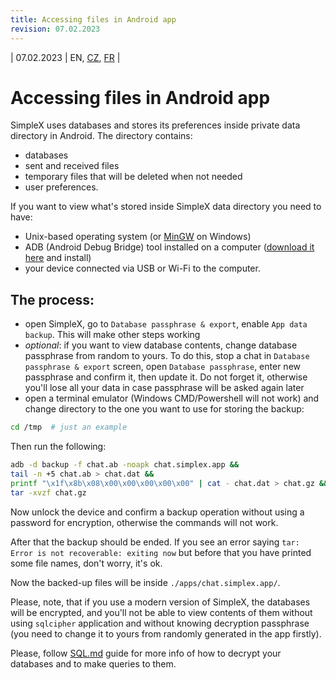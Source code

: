 ```yaml
---
title: Accessing files in Android app
revision: 07.02.2023
---
```


| 07.02.2023 | EN, [CZ](/docs/lang/cs/ANDROID.md), [FR](/docs/lang/fr/ANDROID.md) |

# Accessing files in Android app

SimpleX uses databases and stores its preferences inside private data directory in Android. The directory contains:
- databases
- sent and received files
- temporary files that will be deleted when not needed
- user preferences.


If you want to view what's stored inside SimpleX data directory you need to have:
- Unix-based operating system (or [MinGW](https://www.mingw-w64.org/downloads/) on Windows)
- ADB (Android Debug Bridge) tool installed on a computer ([download it here](https://developer.android.com/studio/releases/platform-tools) and install)
- your device connected via USB or Wi-Fi to the computer.

## The process:
- open SimpleX, go to `Database passphrase & export`, enable `App data backup`. This will make other steps working
- _optional_: if you want to view database contents, change database passphrase from random to yours. To do this, stop a chat in `Database passphrase & export` screen, open `Database passphrase`, enter new passphrase and confirm it, then update it. Do not forget it, otherwise you'll lose all your data in case passphrase will be asked again later
- open a terminal emulator (Windows CMD/Powershell will not work) and change directory to the one you want to use for storing the backup:

```bash
cd /tmp  # just an example
```
Then run the following:
```bash
adb -d backup -f chat.ab -noapk chat.simplex.app && 
tail -n +5 chat.ab > chat.dat && 
printf "\x1f\x8b\x08\x00\x00\x00\x00\x00" | cat - chat.dat > chat.gz && 
tar -xvzf chat.gz
```

Now unlock the device and confirm a backup operation without using a password for encryption, otherwise the commands will not work.

After that the backup should be ended. If you see an error saying `tar: Error is not recoverable: exiting now` but before that you have printed some file names, don't worry, it's ok.

Now the backed-up files will be inside `./apps/chat.simplex.app/`.

Please, note, that if you use a modern version of SimpleX, the databases will be encrypted, and you'll not be able to view contents of them without using `sqlcipher` application and without knowing decryption passphrase (you need to change it to yours from randomly generated in the app firstly).

Please, follow [SQL.md](./SQL.md) guide for more info of how to decrypt your databases and to make queries to them.
